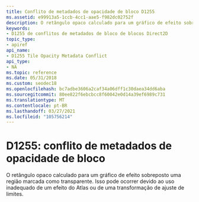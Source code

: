 ```yaml
---
title: Conflito de metadados de opacidade de bloco D1255
ms.assetid: e99913a5-1ccb-4cc1-aae5-f982dc02752f
description: O retângulo opaco calculado para um gráfico de efeito sobreposto uma região marcada como transparente. Isso pode ocorrer devido ao uso inadequado de um efeito do Atlas ou de uma transformação de ajuste de limites.
keywords:
- D1255 de conflitos de metadados de bloco de blocos Direct2D
topic_type:
- apiref
api_name:
- D1255 Tile Opacity Metadata Conflict
api_type:
- NA
ms.topic: reference
ms.date: 05/31/2018
ms.custom: seodec18
ms.openlocfilehash: bc7adbe3606a2caf34a06dff1c30daea34dd6aba
ms.sourcegitcommit: 80ee822f6ebcbcc8f60042e0d14a39ef6989c731
ms.translationtype: MT
ms.contentlocale: pt-BR
ms.lasthandoff: 03/27/2021
ms.locfileid: "105756214"
---
```

# <a name="d1255-tile-opacity-metadata-conflict"></a>D1255: conflito de metadados de opacidade de bloco

O retângulo opaco calculado para um gráfico de efeito sobreposto uma região marcada como transparente. Isso pode ocorrer devido ao uso inadequado de um efeito do Atlas ou de uma transformação de ajuste de limites.






 

 

 





